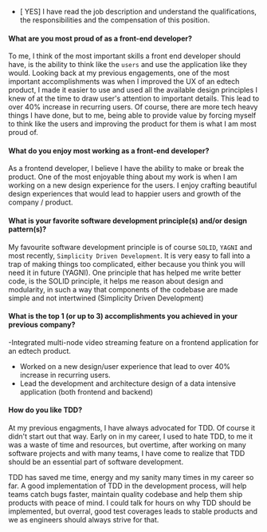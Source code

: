 * [ YES] I have read the job description and understand the qualifications, the responsibilities and the compensation of this position.

####  What are you most proud of as a front-end developer?
To me, I think of the most important skills a front end developer should have, is the ability to think like the `users` and use the application like they would. Looking back at my previous engagements, one of the most important accomplishments was when I improved the UX of an edtech product, I made it easier to use and used all the available design principles I knew of at the time to draw user's attention to important details. This lead to over 40% increase in recurring users. Of course, there are more tech heavy things I have done, but to me, being able to provide value by forcing myself to think like the users and improving the product for them is what I am most proud of.
	
#### What do you enjoy most working as a front-end developer?
As a frontend developer, I believe I have the ability to make or break the product. One of the most enjoyable thing about my work is when I am working on a new design experience for the users. I enjoy crafting beautiful design experiences that would lead to happier users and growth of the company / product.

#### What is your favorite software development principle(s) and/or design pattern(s)?
My favourite software development principle is of course `SOLID`, `YAGNI` and most recently, `Simplicity Driven Development`. It is very easy to fall into a trap of making things too complicated, either because you think you will need it in future (YAGNI). One principle that has helped me write better code, is the SOLID principle, it helps me reason about design and modularity, in such a way that components of the codebase are made simple and not intertwined (Simplicity Driven Development)

#### What is the top 1 (or up to 3) accomplishments you achieved in your previous company?
-Integrated multi-node video streaming feature on a frontend application for an edtech product.
- Worked on a new design/user experience that lead to over 40% increase in recurring users.
- Lead the development and architecture design of a data intensive application (both frontend and backend)


#### How do you like TDD?
At my previous engagments, I have always advocated for TDD. Of course it didn't start out that way. Early on in my career, I used to hate TDD, to me it was a waste of time and resources, but overtime, after working on many software projects and with many teams, I have come to realize that TDD should be an essential part of software development. 

TDD has saved me time, energy and my sanity many times in my career so far. A good implementation of TDD in the development process, will help teams catch bugs faster, maintain quality codebase and help them ship products with peace of mind. I could talk for hours on why TDD should be implemented, but overral, good test coverages leads to stable products and we as engineers should always strive for that. 